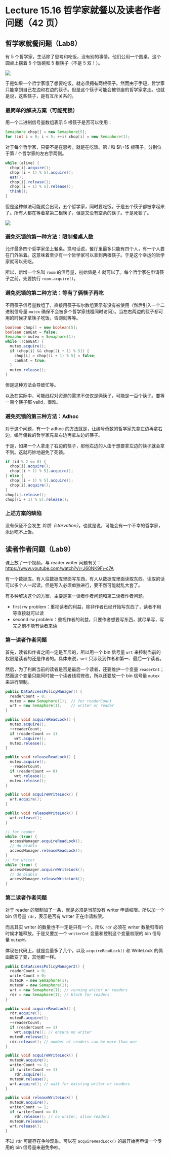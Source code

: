 
Lecture 15\.16 哲学家就餐以及读者作者问题（42 页）
==================================


哲学家就餐问题（Lab8）
-------------


有 5 个哲学家，生活除了思考和吃饭，没有别的事情。他们公用一个圆桌。这个圆桌上摆着 5 个饭碗和 5 根筷子（不是 5 双！）。


![](https://s2.loli.net/2023/06/13/JV3DikdFxwRsL6H.png)


于是如果一个哲学家饿了想要吃饭，就必须拥有两根筷子。然而由于手短，哲学家只能拿到自己左边和右边的筷子。但是这个筷子可能会被邻座的哲学家拿走。也就是说，这些筷子，是有互斥关系的。


### 最简单的解决方案（可能死锁）


用一个二进制信号量数组表示 5 根筷子是否可以使用：



```java
Semaphore chop[] = new Semaphore[5];
for (int i = 0; i < 5; ++i) chop[i] = new Semaphore(1);

```

对于每个哲学家，只要不是在思考，就是在吃饭。第 $i$ 和 $i\+1$ 根筷子，分别位于第 $i$ 个哲学家的左右手两侧。



```java
while (alive) {
  chop[i].acquire();
  chop[(i + 1) % 5].acquire();
  eat();
  chop[i].release();
  chop[(i + 1) % 5].release();
  think();
}

```

但是这种做法可能就会出现，五个哲学家，同时要吃饭。于是五个筷子都被拿起来了。所有人都在等着拿第二根筷子，但是又没有空余的筷子。于是死锁了。


![](https://s2.loli.net/2023/06/13/P1DU8KWdIaRZQsV.png)


### 避免死锁的第一种方法：限制餐桌人数


允许最多四个哲学家坐上餐桌。换句话说，餐厅里最多只能有四个人，有一个人要在门外呆着。这意味着至少有一个哲学家可以拿到两根筷子。于是这个幸运的哲学家就可以先吃。


所以，新增一个名叫 `room` 的信号量，初始值是 $4$ 就可以了。每个哲学家在申请筷子之前，先要执行 `room.acquire()`。


### 避免死锁的第二种方法：等有了俩筷子再吃


不用筷子信号量数组了，直接用筷子布尔数组表示有没有被使用（然后引入一个二进制信号量 `mutex` 确保不会被多个哲学家线程同时访问）。当左右两边的筷子都可用的时候才拿筷子吃饭，否则就等等。



```java
boolean chop[] = new boolean[5];
boolean canEat = false;
Semaphore mutex = Semaphore(1);
while (!canEat) {
  mutex.acquire();
  if (chop[i] && chop[(i + 1) % 5]) {
    chop[i] = chop[(i + 1) % 5] = false;
    canEat = true;
  }
  mutex.release();
}

```

但是这种方法会导致忙等。


以及在实际中，可能线程对资源的需求不仅仅是俩筷子，可能是一百个筷子。要等一百个筷子都 valid，很难。


### 避免死锁的第三种方法：Adhoc


对于这个问题，有一个 adhoc 的方法就是，让编号奇数的哲学家先拿左边再拿右边，编号偶数的哲学家先拿右边再拿左边的筷子。


于是，如果一个人拿走了右边的筷子，那他右边的人由于想要拿左边的筷子就会拿不到。这就巧妙地避免了死锁。



```java
if (id % 2 == 0) {
  chop[i].acquire();
  chop[(i + 1) % 5].acquire();
} else {
  chop[(i + 1) % 5].acquire();
  chop[i].acquire();
}
chop[i].release();
chop[(i + 1) % 5].release();

```

### 上述方案的缺陷


没有保证不会发生 *饥饿（starvation）*。也就是说，可能会有一个不幸的哲学家，永远吃不上饭。


读者作者问题（Lab9）
------------


课上放了一个视频，与 reader writer 问题有关：https://www.youtube.com/watch?v\=J60NK9F\-c7A


有一个数据库。有人往数据库里面写东西，有人从数据库里面读取东西。读取的话可以多个人一起读，但是写入必须单独进行，要不然可能就乱大套了。


有多种解决这个的方案，主要是第一读者作者问题和第二读者作者问题。


* first rw problem：重视读者的利益，除非作者已经开始写东西了，读者不用等直接就可以读
* second rw problem：重视作者的利益，只要作者想要写东西，就尽早写，写完之前不能有读者来读


### 第一读者作者问题


首先，读者和作者之间一定是互斥的，所以用一个 bin 信号量 `wrt` 来控制当前的权限是读者的还是作者的。具体来说，`wrt` 只涉及到作者和第一、最后一个读者。


然后，为了判断当前的读者是否是最后一个读者，还要维护一个变量 `readerCnt`；然而这个变量只能同时被一个读者线程修改，所以还要放一个 bin 信号量 `mutex` 来进行限制。



```java
public DataAccessPolicyManager() {
  readerCount = 0;
  mutex = new Semaphore(1);  // for readerCount
  wrt = new Semaphore(1);    // writer or reader
}

public void acquireReadLock() {
  mutex.acquire();
  ++readerCount;
  if (readerCount == 1)
    wrt.acquire();
  mutex.release();
}

public void releaseReadLock() {
  mutex.acquire();
  --readerCount;
  if (readerCount == 0)
    wrt.release();
  mutex.release();
}

public void acquireWriteLock() {
  wrt.acquire();
}

public void releaseWriteLock() {
  wrt.release();
}

```


```java
// for reader
while (true) {
  accessManager.acquireReadLock();
  // do blabla
  accessManager.releaseReadLock();
}
// for writer
while (true) {
  accessManager.acquireWriteLock();
  // do blabla
  accessManager.releaseWriteLock();
}

```

### 第二读者作者问题


对于 reader 的限制加了一条，就是必须是当前没有 writer 申请权限。所以加一个 bin 信号量 `rdr`，表示是否有 writer 正在申请权限。


而且其实 writer 的数量也不一定是只有一个。所以 `rdr` 必须在 writer 数量归零的时候才能释放。于是又要加一个 `writerCnt` 变量和控制这个变量权限的 bin 信号量 `mutexW`。


体现在代码上，就是变量多了几个，以及 `acquireReadLock()` 和 WriteLock 的俩函数变了变，其他都一样。



```java
public DataAccessPolicyManager2() {
  readerCount = 0;
  writerCount = 0;
  mutexR = new Semaphore(1);
  mutexW = new Semaphore(1);
  wrt = new Semaphore(1); // running writer or readers
  rdr = new Semaphore(1); // block for readers
}

public void acquireReadLock() {
  rdr.acquire();
  mutexR.acquire();
  ++readerCount;
  if (readerCount == 1)
    wrt.acquire(); // ensure no writer
  mutexR.release();
  rdr.release(); // number of readers can be more than one
}

public void acquireWriteLock() {
  mutexW.acquire();
  writerCount += 1;
  if (writerCount == 1)
    rdr.acquire();
  mutexW.release();
  wrt.acquire(); // wait for existing writer or readers
}

public void releaseWriteLock() {
  mutexW.acquire();
  writerCount += 1;
  if (writerCount == 0)
    rdr.release(); // no writer, allow readers
  mutexW.release();
  wrt.release();
}

```

不过 `rdr` 可能存在争吵现象。可以在 `acquireReadLock()` 的最开始再申请一个专用的 bin 信号量来避免争吵。


